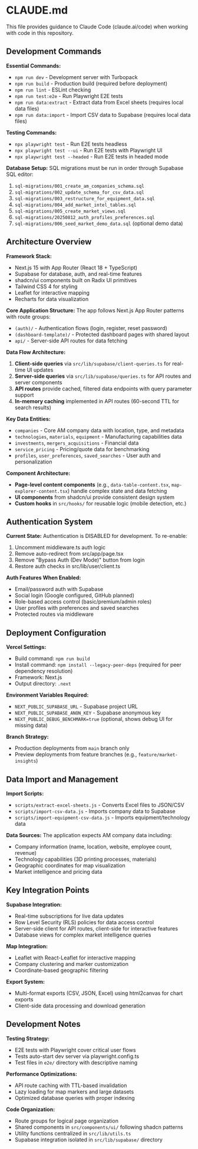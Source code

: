 # CLAUDE.md

This file provides guidance to Claude Code (claude.ai/code) when working with code in this repository.

## Development Commands

**Essential Commands:**
- `npm run dev` - Development server with Turbopack
- `npm run build` - Production build (required before deployment)
- `npm run lint` - ESLint checking
- `npm run test:e2e` - Run Playwright E2E tests
- `npm run data:extract` - Extract data from Excel sheets (requires local data files)
- `npm run data:import` - Import CSV data to Supabase (requires local data files)

**Testing Commands:**
- `npx playwright test` - Run E2E tests headless
- `npx playwright test --ui` - Run E2E tests with Playwright UI
- `npx playwright test --headed` - Run E2E tests in headed mode

**Database Setup:**
SQL migrations must be run in order through Supabase SQL editor:
1. `sql-migrations/001_create_am_companies_schema.sql`
2. `sql-migrations/002_update_schema_for_csv_data.sql` 
3. `sql-migrations/003_restructure_for_equipment_data.sql`
4. `sql-migrations/004_add_market_intel_tables.sql`
5. `sql-migrations/005_create_market_views.sql`
6. `sql-migrations/20250812_auth_profiles_preferences.sql`
7. `sql-migrations/006_seed_market_demo_data.sql` (optional demo data)

## Architecture Overview

**Framework Stack:**
- Next.js 15 with App Router (React 18 + TypeScript)
- Supabase for database, auth, and real-time features
- shadcn/ui components built on Radix UI primitives
- Tailwind CSS 4 for styling
- Leaflet for interactive mapping
- Recharts for data visualization

**Core Application Structure:**
The app follows Next.js App Router patterns with route groups:
- `(auth)/` - Authentication flows (login, register, reset password)
- `(dashboard-template)/` - Protected dashboard pages with shared layout
- `api/` - Server-side API routes for data fetching

**Data Flow Architecture:**
1. **Client-side queries** via `src/lib/supabase/client-queries.ts` for real-time UI updates
2. **Server-side queries** via `src/lib/supabase/queries.ts` for API routes and server components
3. **API routes** provide cached, filtered data endpoints with query parameter support
4. **In-memory caching** implemented in API routes (60-second TTL for search results)

**Key Data Entities:**
- `companies` - Core AM company data with location, type, and metadata
- `technologies`, `materials`, `equipment` - Manufacturing capabilities data
- `investments`, `mergers_acquisitions` - Financial data
- `service_pricing` - Pricing/quote data for benchmarking
- `profiles`, `user_preferences`, `saved_searches` - User auth and personalization

**Component Architecture:**
- **Page-level content components** (e.g., `data-table-content.tsx`, `map-explorer-content.tsx`) handle complex state and data fetching
- **UI components** from shadcn/ui provide consistent design system
- **Custom hooks** in `src/hooks/` for reusable logic (mobile detection, etc.)

## Authentication System

**Current State:** Authentication is DISABLED for development. To re-enable:
1. Uncomment middleware.ts auth logic
2. Remove auto-redirect from src/app/page.tsx  
3. Remove "Bypass Auth (Dev Mode)" button from login
4. Restore auth checks in src/lib/user/client.ts

**Auth Features When Enabled:**
- Email/password auth with Supabase
- Social login (Google configured, GitHub planned)
- Role-based access control (basic/premium/admin roles)
- User profiles with preferences and saved searches
- Protected routes via middleware

## Deployment Configuration

**Vercel Settings:**
- Build command: `npm run build`
- Install command: `npm install --legacy-peer-deps` (required for peer dependency resolution)
- Framework: Next.js
- Output directory: `.next`

**Environment Variables Required:**
- `NEXT_PUBLIC_SUPABASE_URL` - Supabase project URL
- `NEXT_PUBLIC_SUPABASE_ANON_KEY` - Supabase anonymous key
- `NEXT_PUBLIC_DEBUG_BENCHMARK=true` (optional, shows debug UI for missing data)

**Branch Strategy:**
- Production deployments from `main` branch only
- Preview deployments from feature branches (e.g., `feature/market-insights`)

## Data Import and Management

**Import Scripts:**
- `scripts/extract-excel-sheets.js` - Converts Excel files to JSON/CSV
- `scripts/import-csv-data.js` - Imports company data to Supabase
- `scripts/import-equipment-csv-data.js` - Imports equipment/technology data

**Data Sources:**
The application expects AM company data including:
- Company information (name, location, website, employee count, revenue)
- Technology capabilities (3D printing processes, materials)
- Geographic coordinates for map visualization
- Market intelligence and pricing data

## Key Integration Points

**Supabase Integration:**
- Real-time subscriptions for live data updates
- Row Level Security (RLS) policies for data access control
- Server-side client for API routes, client-side for interactive features
- Database views for complex market intelligence queries

**Map Integration:**
- Leaflet with React-Leaflet for interactive mapping
- Company clustering and marker customization
- Coordinate-based geographic filtering

**Export System:**
- Multi-format exports (CSV, JSON, Excel) using html2canvas for chart exports
- Client-side data processing and download generation

## Development Notes

**Testing Strategy:**
- E2E tests with Playwright cover critical user flows
- Tests auto-start dev server via playwright.config.ts
- Test files in `e2e/` directory with descriptive naming

**Performance Optimizations:**
- API route caching with TTL-based invalidation
- Lazy loading for map markers and large datasets
- Optimized database queries with proper indexing

**Code Organization:**
- Route groups for logical page organization
- Shared components in `src/components/ui/` following shadcn patterns
- Utility functions centralized in `src/lib/utils.ts`
- Supabase integration isolated in `src/lib/supabase/` directory